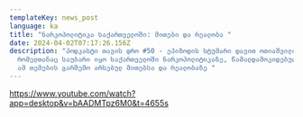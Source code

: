 ```yaml
---
templateKey: news_post
language: ka
title: "ნარკოპოლიტიკა საქართველოში: მითები და რეალობა "
date: 2024-04-02T07:17:26.156Z
description: "პოდკასტი თავის დრო #50 - ეპიზოდის სტუმარი დავით ოთიაშვილი,
  რომელთანაც საუბარი იყო საქართველოში ნარკოპოლიტიკაზე, წამალდამოკიდებულებაზე და
  ამ თემების გარშემო არსებულ მითებსა და რეალობაზე "
---
```

<https://www.youtube.com/watch?app=desktop&v=bAADMTpz6M0&t=4655s>